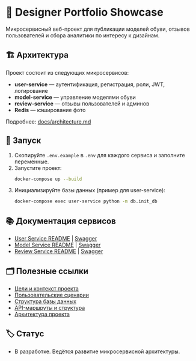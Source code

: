 # 👠 Designer Portfolio Showcase

Микросервисный веб-проект для публикации моделей обуви, отзывов пользователей и сбора аналитики по интересу к дизайнам.

## 🏗️ Архитектура

Проект состоит из следующих микросервисов:

- **user-service** — аутентификация, регистрация, роли, JWT, логирование
- **model-service** — управление моделями обуви
- **review-service** — отзывы пользователей и админов
- **Redis** — кэширование фото

Подробнее: [docs/architecture.md](docs/architecture.md)

## 🚀 Запуск

1. Скопируйте `.env.example` в `.env` для каждого сервиса и заполните переменные.
2. Запустите проект:
   ```bash
   docker-compose up --build
   ```
3. Инициализируйте базы данных (пример для user-service):
   ```bash
   docker-compose exec user-service python -m db.init_db
   ```

## 📚 Документация сервисов

- [User Service README](user-service/README.md) | [Swagger](http://localhost:8002/docs)
- [Model Service README](model-service/README.md) | [Swagger](http://localhost:8000/docs)
- [Review Service README](review-service/README.md) | [Swagger](http://localhost:8001/docs)

## 🗂️ Полезные ссылки

- [Цели и контекст проекта](docs/business-goals.md)
- [Пользовательские сценарии](docs/User_Story/user-stories.md)
- [Структура базы данных](docs/database/DB_README.md)
- [API-маршруты и структура](docs/API/API_README.md)
- [Архитектура проекта](docs/architecture.md)

## 🏷️ Статус

- В разработке. Ведётся развитие микросервисной архитектуры.
